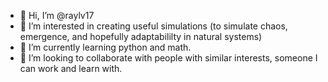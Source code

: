 - 👋 Hi, I’m @raylv17
- 👀 I’m interested in creating useful simulations (to simulate chaos, emergence, and hopefully adaptabililty in natural systems)
- 🌱 I’m currently learning python and math.  
- 💞️ I’m looking to collaborate with people with similar interests, someone I can work and learn with.
<!---
% - 📫 How to reach me: rafayalvi17@protonmail.com
raylv17/raylv17 is a ✨ special ✨ repository because its `README.md` (this file) appears on your GitHub profile.
You can click the Preview link to take a look at your changes.
--->
